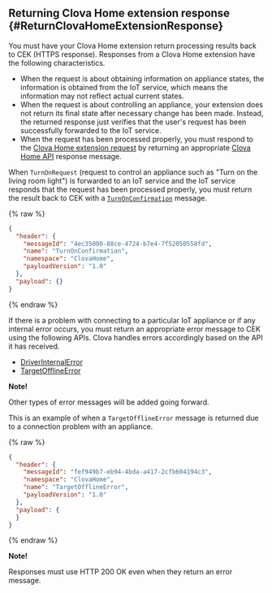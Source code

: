 ## Returning Clova Home extension response {#ReturnClovaHomeExtensionResponse}

You must have your Clova Home extension return processing results back to CEK (HTTPS response). Responses from a Clova Home extension have the following characteristics.

* When the request is about obtaining information on appliance states, the information is obtained from the IoT service, which means the information may not reflect actual current states.
* When the request is about controlling an appliance, your extension does not return its final state after necessary change has been made. Instead, the returned response just verifies that the user's request has been successfully forwarded to the IoT service.
* When the request has been processed properly, you must respond to the [Clova Home extension request](#HandleClovaHomeExtensionRequest) by returning an appropriate [Clova Home API](/CEK/References/Clova_Home_API.md) response message.

When `TurnOnRequest` (request to control an appliance such as "Turn on the living room light") is forwarded to an IoT service and the IoT service responds that the request has been processed properly, you must return the result back to CEK with a [`TurnOnConfirmation`](/CEK/References/Clova_Home_API.md#TurnOnConfirmation) message.

{% raw %}
```json
{
  "header": {
    "messageId": "4ec35000-88ce-4724-b7e4-7f52050558fd",
    "name": "TurnOnConfirmation",
    "namespace": "ClovaHome",
    "payloadVersion": "1.0"
  },
  "payload": {}
}
```
{% endraw %}

If there is a problem with connecting to a particular IoT appliance or if any internal error occurs, you must return an appropriate error message to CEK using the following APIs. Clova handles errors accordingly based on the API it has received.

* [DriverInternalError](#DriverInternalError)
* [TargetOfflineError](#TargetOfflineError)

<div class="note">
<p><strong>Note!</strong></p>
<p>Other types of error messages will be added going forward.</p>
</div>

This is an example of when a `TargetOfflineError` message is returned due to a connection problem with an appliance.

{% raw %}
```json
{
  "header": {
    "messageId": "fef949b7-eb94-4bda-a417-2cfb604194c3",
    "namespace": "ClovaHome",
    "name": "TargetOfflineError",
    "payloadVersion": "1.0"
  },
  "payload": {
  }
}
```
{% endraw %}


<div class="note">
<p><strong>Note!</strong></p>
<p>Responses must use HTTP 200 OK even when they return an error message.</p>
</div>

